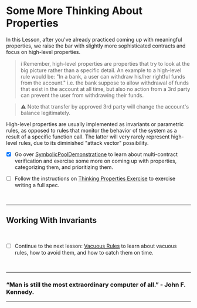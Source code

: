 # Some More Thinking About Properties

In this Lesson, after you've already practiced coming up with meaningful properties, we raise the bar with slightly more sophisticated contracts and focus on high-level properties.

> :information_source: Remember, high-level properties are properties that try to look at the big picture rather than a specific detail. An example to a high-level rule would be: "In a bank, a user can withdraw his/her rightful funds from the account." i.e. the bank suppose to allow withdrawal of funds that exist in the account at all time, but also no action from a 3rd party can prevent the user from withdrawing their funds.

> :warning: Note that transfer by approved 3rd party will change the account's balance legitimately.

High-level properties are usually implemented as invariants or parametric rules, as opposed to rules that monitor the behavior of the system as a result of a specific function call. The latter will very rarely represent high-level rules, due to its diminished "attack vector" possibility.

- [x] Go over [SymbolicPoolDemonstratione](SymbolicPoolDemonstration) to learn about multi-contract verification and exercise some more on coming up with properties, categorizing them, and prioritizing them.

- [ ] Follow the instructions on [Thinking Properties Exercise](ThinkingPropertiesExercise) to exercise writing a full spec.



</br>


---

## Working With Invariants

</br>

- [ ] Continue to the next lesson: [Vacuous Rules](../10.Lesson_VacuousRules) to learn about vacuous rules, how to avoid them, and how to catch them on time.

</br>

---

### “Man is still the most extraordinary computer of all.” - John F. Kennedy.

---
